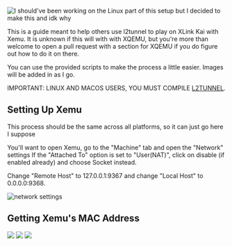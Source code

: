 ![I should've been working on the Linux part of this setup but I decided to make this and idk why](https://github.com/poobarfoob/l2tunnel-kai-guide/blob/main/Images/this%20shouldnt%20have%20taken%20more%20than%2030%20fucking%20minutes%20to%20make%20but%20here%20we%20are.png?raw=true)

This is a guide meant to help others use l2tunnel to play on XLink Kai with Xemu. It is unknown if this will with with XQEMU, but you're more than welcome to open a pull request with a section for XQEMU if you do figure out how to do it on there.

You can use the provided scripts to make the process a little easier. Images will be added in as I go.

IMPORTANT: LINUX AND MACOS USERS, YOU MUST COMPILE [L2TUNNEL](https://github.com/mborgerson/l2tunnel).

Setting Up Xemu
--------------------------------------------------------------------------------------------------------------------------------------------------------------------
This process should be the same across all platforms, so it can just go here I suppose

You'll want to open Xemu, go to the "Machine" tab and open the "Network" settings
If the "Attached To" option is set to "User(NAT)", click on disable (if enabled already) and choose Socket instead.

Change "Remote Host" to 127.0.0.1:9367 and change "Local Host" to 0.0.0.0:9368.

![network settings](https://github.com/poobarfoob/l2tunnel-kai-guide/blob/main/Images/xemu%20network%20settings.png?raw=true)

Getting Xemu's MAC Address
--------------------------------------------------------------------------------------------------------------------------------------------------------------------
![](https://github.com/poobarfoob/l2tunnel-kai-guide/blob/main/Images/dash%20part%201.png?raw=true)
![](https://github.com/poobarfoob/l2tunnel-kai-guide/blob/main/Images/dash%20part%202.png?raw=true)
![](https://github.com/poobarfoob/l2tunnel-kai-guide/blob/main/Images/dash%20part%203.png?raw=true)
